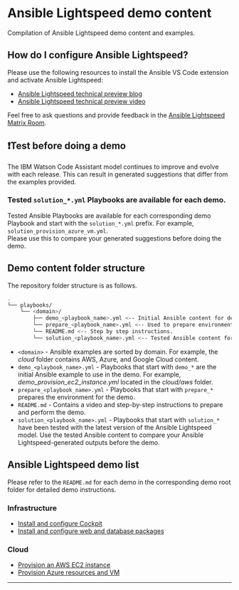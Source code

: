 # Ansible Lightspeed demo content

Compilation of Ansible Lightspeed demo content and examples.

## How do I configure Ansible Lightspeed?

Please use the following resources to install the Ansible VS Code extension and activate Ansible Lightspeed:

* [Ansible Lightspeed technical preview blog](https://www.ansible.com/blog/welcome-to-the-ansible-lightspeed-technical-preview)
* [Ansible Lightspeed technical preview video](https://youtu.be/yfXcGB7l0II)

Feel free to ask questions and provide feedback in the [Ansible Lightspeed Matrix Room](https://matrix.to/#/#lightspeed:ansible.com).

## ❗️Test before doing a demo

The IBM Watson Code Assistant model continues to improve and evolve with each release. This can result in generated suggestions that differ from the examples provided.

### Tested `solution_*.yml` Playbooks are available for each demo.

Tested Ansible Playbooks are available for each corresponding demo Playbook and start with the `solution_*.yml` prefix. For example, `solution_provision_azure_vm.yml`.  
Please use this to compare your generated suggestions before doing the demo.

## Demo content folder structure

The repository folder structure is as follows.

```bash
.
└── playbooks/
    └── <domain>/
        ├── demo_<playbook_name>.yml <-- Initial Ansible content for demo.
        └── prepare_<playbook_name>.yml <-- Used to prepare environment for demo.
        └── README.md <-- Step by step instructions.
        └── solution_<playbook_name>.yml <-- Tested Ansible content for comparison.
```

* `<domain>` - Ansible examples are sorted by domain. For example, the _cloud_ folder contains AWS, Azure, and Google Cloud content.
* `demo_<playbook_name>.yml` - Playbooks that start with `demo_*` are the initial Ansible example to use in the demo. For example, _demo_provision_ec2_instance.yml_ located in the _cloud/aws_ folder.
* `prepare_<playbook_name>.yml` - Playbooks that start with `prepare_*` prepares the environment for the demo.
* `README.md` - Contains a video and step-by-step instructions to prepare and perform the demo.
* `solution_<playbook_name>.yml` - Playbooks that start with `solution_*` have been tested with the latest version of the Ansible Lightspeed model. Use the tested Ansible content to compare your Ansible Lightspeed-generated outputs before the demo.

## Ansible Lightspeed demo list

Please refer to the `README.md` for each demo in the corresponding demo root folder for detailed demo instructions.

### Infrastructure

* [Install and configure Cockpit](./playbooks/infra/install_cockpit/README.md)
* [Install and configure web and database packages](./playbooks/infra/install_web_and_db/README.md)

### Cloud

* [Provision an AWS EC2 instance](./playbooks/cloud/aws/README.md)
* [Provision Azure resources and VM](./playbooks/cloud/azure/README.md)


---
